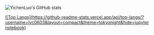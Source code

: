 ![YichenLuo's GitHub stats](https://github-readme-stats.vercel.app/api?username=lyc0603&show_icons=true&theme=tokyonight)

[![Top Langs](https://github-readme-stats.vercel.app/api/top-langs/?username=lyc0603&layout=compact&theme=tokyonight&hide=jupyter notebook)](https://github.com/anuraghazra/github-readme-stats)
